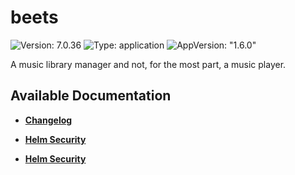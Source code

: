 # beets

![Version: 7.0.36](https://img.shields.io/badge/Version-7.0.36-informational?style=flat-square) ![Type: application](https://img.shields.io/badge/Type-application-informational?style=flat-square) ![AppVersion: "1.6.0"](https://img.shields.io/badge/AppVersion-"1.6.0"-informational?style=flat-square)

A music library manager and not, for the most part, a music player.

## Available Documentation

- [**Changelog**](CHANGELOG)

- [**Helm Security**](container-security)

- [**Helm Security**](helm-security)

